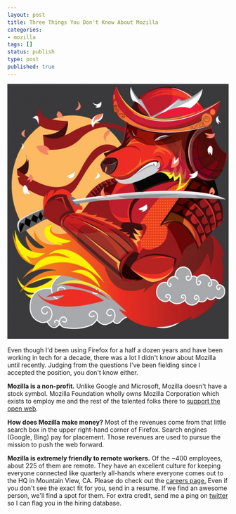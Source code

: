 ```yaml
---
layout: post
title: Three Things You Don't Know About Mozilla
categories:
- mozilla
tags: []
status: publish
type: post
published: true
---
```

<a href="/img/moz-fox.jpg"><img src="/img/moz-fox.jpg" alt="" title="Mozilla Creative Collective by amateur" width="580" height="580" class="size-full wp-image-575" /></a>

Even though I'd been using Firefox for a half a dozen years and have been working in tech for a decade, there was a lot I didn't know about Mozilla until recently. Judging from the questions I've been fielding since I accepted the position, you don't know either.

<strong>Mozilla is a non-profit.</strong> Unlike Google and Microsoft, Mozilla doesn't have a stock symbol. Mozilla Foundation wholly owns Mozilla Corporation which exists to employ me and the rest of the talented folks there to <a href="http://www.mozilla.org/about/mission.html">support the open web</a>.

<strong>How does Mozilla make money?</strong> Most of the revenues come from that little search box in the upper right-hand corner of Firefox. Search engines (Google, Bing) pay for placement. Those revenues are used to pursue the mission to push the web forward.

<strong>Mozilla is extremely friendly to remote workers.</strong> Of the ~400 employees, about 225 of them are remote. They have an excellent culture for keeping everyone connected like quarterly all-hands where everyone comes out to the HQ in Mountain View, CA. Please do check out the <a href="http://www.mozilla.com/en-US/about/careers.html">careers page.</a> Even if you don't see the exact fit for you, send in a resume. If we find an awesome person, we'll find a spot for them. For extra credit, send me a ping on <a href="http://twitter.com/skinny">twitter</a> so I can flag you in the hiring database.
